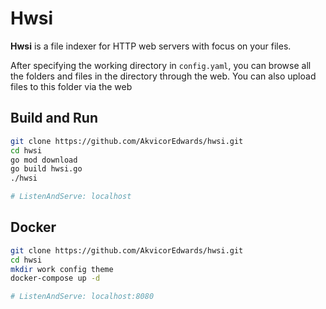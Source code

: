 # Hwsi

**Hwsi** is a file indexer for HTTP web servers with focus on your files.

After specifying the working directory in `config.yaml`, you can browse all the folders and files in the directory through the web. You can also upload files to this folder via the web

## Build and Run

```bash
git clone https://github.com/AkvicorEdwards/hwsi.git
cd hwsi
go mod download
go build hwsi.go
./hwsi

# ListenAndServe: localhost
```

## Docker

```bash
git clone https://github.com/AkvicorEdwards/hwsi.git
cd hwsi
mkdir work config theme
docker-compose up -d

# ListenAndServe: localhost:8080
```
